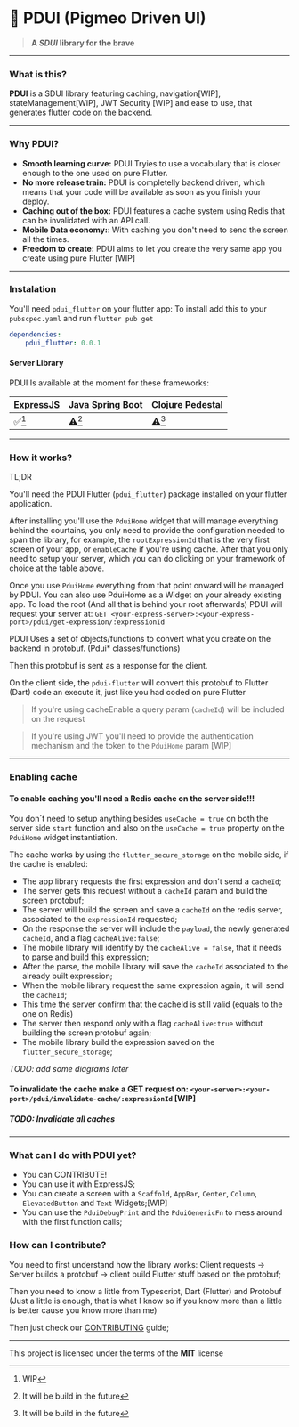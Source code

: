 # :mushroom: PDUI (Pigmeo Driven UI)

> **A *SDUI* library for the brave**

---
### What is this?
**PDUI** is a SDUI library featuring caching, navigation[WIP], stateManagement[WIP], JWT Security [WIP] and ease to use, that generates flutter code on the backend.

---
### Why PDUI?
* **Smooth learning curve:** PDUI Tryies to use a vocabulary that is closer enough to the one used on pure Flutter.
* **No more release train:** PDUI is completelly backend driven, which means that your code will be available as soon as you finish your deploy.
* **Caching out of the box:** PDUI features a cache system using Redis that can be invalidated with an API call.
* **Mobile Data economy:**: With caching you don't need to send the screen all the times.
* **Freedom to create:** PDUI aims to let you create the very same app you create using pure Flutter [WIP]

---
### Instalation
You'll need `pdui_flutter` on your flutter app:
To install add this to your `pubscpec.yaml` and run `flutter pub get`
```yaml
dependencies:
    pdui_flutter: 0.0.1
```

#### Server Library
PDUI Is available at the moment for these frameworks:

| [ExpressJS](pdui-express/README.md) | Java Spring Boot | Clojure Pedestal  
|-----------|------------------|----------------- 
|:white_check_mark:[^1]|:warning:[^2]|:warning:[^2]

[^1]: WIP
[^2]: It will be build in the future

---
### How it works?

TL;DR

You'll need the PDUI Flutter (`pdui_flutter`) package installed on your flutter application.

After installing you'll use the `PduiHome` widget that will manage everything behind the courtains, you only need to provide the configuration needed to span the library, for example, the `rootExpressionId` that is the very first screen of your app, or `enableCache` if you're using cache.
After that you only need to setup your server, which you can do clicking on your framework of choice at the table above.

Once you use `PduiHome` everything from that point onward will be managed by PDUI. You can also use PduiHome as a Widget on your already existing app.
To load the root (And all that is behind your root afterwards) PDUI will request your server at: ```GET <your-express-server>:<your-express-port>/pdui/get-expression/:expressionId```

PDUI Uses a set of objects/functions to convert what you create on the backend in protobuf. (Pdui* classes/functions)

Then this protobuf is sent as a response for the client.

On the client side, the `pdui-flutter` will convert this protobuf to Flutter (Dart) code an execute it, just like you had coded on pure Flutter

> If you're using cacheEnable a query param (`cacheId`) will be included on the request 

> If you're using JWT you'll need to provide the authentication mechanism and the token to the `PduiHome` param [WIP]


---
### Enabling cache
#### To enable caching you'll need a Redis cache on the server side!!!
You don´t need to setup anything besides `useCache = true` on both the server side `start` function and also on the `useCache = true` property on the `PduiHome` widget instantiation.

The cache works by using the `flutter_secure_storage` on the mobile side, if the cache is enabled:
* The app library requests the first expression and don't send a `cacheId`;
* The server gets this request without a `cacheId` param and build the screen protobuf;
* The server will build the screen and save a `cacheId` on the redis server, associated to the `expressionId` requested;
* On the response the server will include the `payload`, the newly generated `cacheId`, and a flag `cacheAlive:false`;
* The mobile library will identify by the `cacheAlive = false`, that it needs to parse and build this expression;
* After the parse, the mobile library will save the `cacheId` associated to the already built expression;
* When the mobile library request the same expression again, it will send the `cacheId`;
* This time the server confirm that the cacheId is still valid (equals to the one on Redis)
* The server then respond only with a flag `cacheAlive:true` without building the screen protobuf again;
* The mobile library build the expression saved on the `flutter_secure_storage`;

*TODO: add some diagrams later*

#### To invalidate the cache make a GET request on: `<your-server>:<your-port>/pdui/invalidate-cache/:expressionId` [WIP]
##### TODO: Invalidate all caches

---
### What can I do with PDUI yet?
* You can CONTRIBUTE!
* You can use it with ExpressJS;
* You can create a screen with a `Scaffold`, `AppBar`, `Center`, `Column`, `ElevatedButton` and `Text` Widgets;[WIP]
* You can use the `PduiDebugPrint` and the `PduiGenericFn` to mess around with the first function calls;

### How can I contribute?
You need to first understand how the library works: Client requests -> Server builds a protobuf -> client build Flutter stuff based on the protobuf;

Then you need to know a little from Typescript, Dart (Flutter) and Protobuf (Just a little is enough, that is what I know so if you know more than a little is better cause you know more than me)

Then just check our [CONTRIBUTING](CONTRIBUTING.md) guide;

---
This project is licensed under the terms of the **MIT** license
